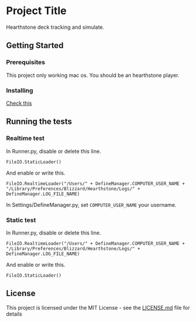 # Project Title

Hearthstone deck tracking and simulate.

## Getting Started

### Prerequisites

This project only working mac os.
You should be an hearthstone player.

### Installing

[Check this](https://github.com/stories2/HearthStoneBot/wiki/Workspace-setting)

## Running the tests

### Realtime test

In Runner.py, disable or delete this line.

```FileIO.StaticLoader()```

And enable or write this.

```FileIO.RealtimeLoader("/Users/" + DefineManager.COMPUTER_USER_NAME + "/Library/Preferences/Blizzard/Hearthstone/Logs/" + DefineManager.LOG_FILE_NAME)```

In Settings/DefineManager.py, set `COMPUTER_USER_NAME` your username.

### Static test

In Runner.py, disable or delete this line.

```FileIO.RealtimeLoader("/Users/" + DefineManager.COMPUTER_USER_NAME + "/Library/Preferences/Blizzard/Hearthstone/Logs/" + DefineManager.LOG_FILE_NAME)```

And enable or write this.

```FileIO.StaticLoader()```

## License

This project is licensed under the MIT License - see the [LICENSE.md](LICENSE) file for details